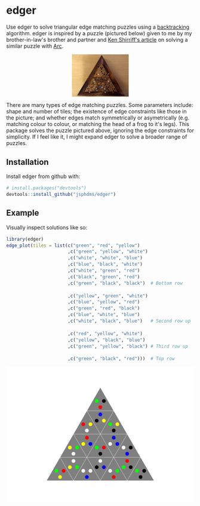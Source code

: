 
<!-- README.md is generated from README.Rmd. Please edit that file -->
edger
=====

Use edger to solve triangular edge matching puzzles using a [backtracking](https://en.wikipedia.org/wiki/Backtracking) algorithm. edger is inspired by a puzzle (pictured below) given to me by my brother-in-law's brother and partner and [Ken Shirriff's article](http://www.righto.com/2010/12/solving-edge-match-puzzles-with-arc-and.html) on solving a similar puzzle with [Arc](https://en.wikipedia.org/wiki/Arc_(programming_language)).

<img src="man/figures/IMG_20180624_214503455.jpg" width="30%" style="display: block; margin: auto;" />

There are many types of edge matching puzzles. Some parameters include: shape and number of tiles; the existence of edge constraints like those in the picture; and whether edges match symmetrically or asymetrically (e.g. matching colour to colour, or matching the head of a frog to it's legs). This package solves the puzzle pictured above, ignoring the edge constraints for simplicity. If I feel like it, I might expand edger to solve a broader range of puzzles.

Installation
------------

Install edger from github with:

``` r
# install.packages("devtools")
devtools::install_github("jsphdms/edger")
```

Example
-------

Visually inspect solutions like so:

``` r
library(edger)
edge_plot(tiles = list(c("green", "red", "yellow")
                       ,c("green", "yellow", "white")
                       ,c("white", "white", "blue")
                       ,c("blue", "black", "white")
                       ,c("white", "green", "red")
                       ,c("black", "green", "red")
                       ,c("green", "black", "black")  # Bottom row

                       ,c("yellow", "green", "white")
                       ,c("blue", "yellow", "red")
                       ,c("green", "red", "black")
                       ,c("blue", "white", "blue")
                       ,c("white", "black", "blue")   # Second row up

                       ,c("red", "yellow", "white")
                       ,c("yellow", "black", "blue")
                       ,c("green", "yellow", "black") # Third row up

                       ,c("green", "black", "red")))  # Top row
```

![](README-example-1.png)
